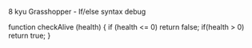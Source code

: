 8 kyu
Grasshopper - If/else syntax debug

function checkAlive (health) {
  if (health <= 0)
    return false;
   if(health > 0)
    return true;
  }
